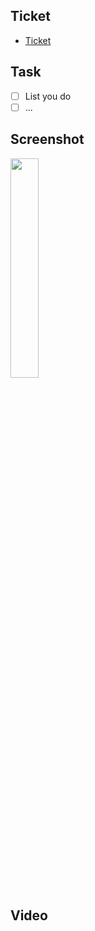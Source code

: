 ## Ticket
- [Ticket]()

## Task
- [ ] List you do
- [ ] ...

## Screenshot
<img src="" width=30% height=30%>


## Video
